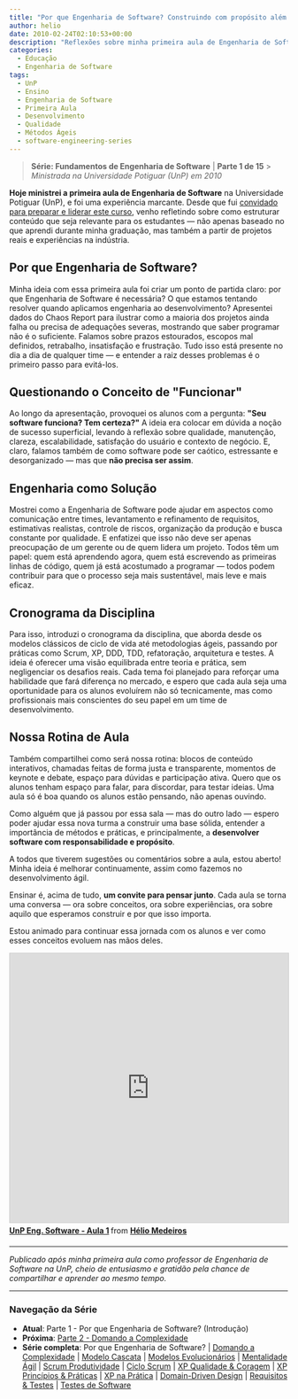 ```yaml
---
title: "Por que Engenharia de Software? Construindo com propósito além do código"
author: helio
date: 2010-02-24T02:10:53+00:00
description: "Reflexões sobre minha primeira aula de Engenharia de Software na UnP, abordando a importância de métodos e práticas no desenvolvimento sustentável."
categories:
  - Educação
  - Engenharia de Software
tags:
  - UnP
  - Ensino
  - Engenharia de Software
  - Primeira Aula
  - Desenvolvimento
  - Qualidade
  - Métodos Ágeis
  - software-engineering-series
---
```


> **Série: Fundamentos de Engenharia de Software** | **Parte 1 de 15** > _Ministrada na Universidade Potiguar (UnP) em 2010_

**Hoje ministrei a primeira aula de Engenharia de Software** na Universidade Potiguar (UnP), e foi uma experiência marcante. Desde que fui [convidado para preparar e liderar este curso](/posts/2010-01-26-ola-unp-mais-um-professor-na-familia/), venho refletindo sobre como estruturar conteúdo que seja relevante para os estudantes — não apenas baseado no que aprendi durante minha graduação, mas também a partir de projetos reais e experiências na indústria.

## Por que Engenharia de Software?

Minha ideia com essa primeira aula foi criar um ponto de partida claro: por que Engenharia de Software é necessária? O que estamos tentando resolver quando aplicamos engenharia ao desenvolvimento? Apresentei dados do Chaos Report para ilustrar como a maioria dos projetos ainda falha ou precisa de adequações severas, mostrando que saber programar não é o suficiente. Falamos sobre prazos estourados, escopos mal definidos, retrabalho, insatisfação e frustração. Tudo isso está presente no dia a dia de qualquer time — e entender a raiz desses problemas é o primeiro passo para evitá-los.

## Questionando o Conceito de "Funcionar"

Ao longo da apresentação, provoquei os alunos com a pergunta: **"Seu software funciona? Tem certeza?"** A ideia era colocar em dúvida a noção de sucesso superficial, levando à reflexão sobre qualidade, manutenção, clareza, escalabilidade, satisfação do usuário e contexto de negócio. E, claro, falamos também de como software pode ser caótico, estressante e desorganizado — mas que **não precisa ser assim**.

## Engenharia como Solução

Mostrei como a Engenharia de Software pode ajudar em aspectos como comunicação entre times, levantamento e refinamento de requisitos, estimativas realistas, controle de riscos, organização da produção e busca constante por qualidade. E enfatizei que isso não deve ser apenas preocupação de um gerente ou de quem lidera um projeto. Todos têm um papel: quem está aprendendo agora, quem está escrevendo as primeiras linhas de código, quem já está acostumado a programar — todos podem contribuir para que o processo seja mais sustentável, mais leve e mais eficaz.

## Cronograma da Disciplina

Para isso, introduzi o cronograma da disciplina, que aborda desde os modelos clássicos de ciclo de vida até metodologias ágeis, passando por práticas como Scrum, XP, DDD, TDD, refatoração, arquitetura e testes. A ideia é oferecer uma visão equilibrada entre teoria e prática, sem negligenciar os desafios reais. Cada tema foi planejado para reforçar uma habilidade que fará diferença no mercado, e espero que cada aula seja uma oportunidade para os alunos evoluírem não só tecnicamente, mas como profissionais mais conscientes do seu papel em um time de desenvolvimento.

## Nossa Rotina de Aula

Também compartilhei como será nossa rotina: blocos de conteúdo interativos, chamadas feitas de forma justa e transparente, momentos de keynote e debate, espaço para dúvidas e participação ativa. Quero que os alunos tenham espaço para falar, para discordar, para testar ideias. Uma aula só é boa quando os alunos estão pensando, não apenas ouvindo.

Como alguém que já passou por essa sala — mas do outro lado — espero poder ajudar essa nova turma a construir uma base sólida, entender a importância de métodos e práticas, e principalmente, a **desenvolver software com responsabilidade e propósito**.

A todos que tiverem sugestões ou comentários sobre a aula, estou aberto! Minha ideia é melhorar continuamente, assim como fazemos no desenvolvimento ágil.

Ensinar é, acima de tudo, **um convite para pensar junto**. Cada aula se torna uma conversa — ora sobre conceitos, ora sobre experiências, ora sobre aquilo que esperamos construir e por que isso importa.

Estou animado para continuar essa jornada com os alunos e ver como esses conceitos evoluem nas mãos deles.

<div style="margin-bottom: 20px;">
<iframe src="https://www.slideshare.net/slideshow/embed_code/key/DOY0KvX1rPPUEh?startSlide=1" width="597" height="486" frameborder="0" marginwidth="0" marginheight="0" scrolling="no" style="border:1px solid #CCC; border-width:1px; margin-bottom:5px;max-width: 100%;" allowfullscreen></iframe> <div style="margin-bottom:5px"><strong> <a href="https://pt.slideshare.net/slideshow/unp-eng-software-aula-1/3261384" title="UnP Eng. Software - Aula 1" target="_blank">UnP Eng. Software - Aula 1</a> </strong> from <strong> <a href="https://www.slideshare.net/heliomedeiros" target="_blank">Hélio Medeiros</a> </strong></div>
</div>

---

_Publicado após minha primeira aula como professor de Engenharia de Software na UnP, cheio de entusiasmo e gratidão pela chance de compartilhar e aprender ao mesmo tempo._

---

### **Navegação da Série**

- **Atual**: Parte 1 - Por que Engenharia de Software? (Introdução)
- **Próxima**: [Parte 2 - Domando a Complexidade](../2010-03-02-complexity-process/)
- **Série completa**: Por que Engenharia de Software? | [Domando a Complexidade](../2010-03-02-complexity-process/) | [Modelo Cascata](../2010-03-10-waterfall-model/) | [Modelos Evolucionários](../2010-03-18-evolutionary-models/) | [Mentalidade Ágil](../2010-03-26-agile-mindset/) | [Scrum Produtividade](../2010-04-03-scrum-productivity/) | [Ciclo Scrum](../2010-04-11-scrum-cycle/) | [XP Qualidade & Coragem](../2010-04-19-xp-quality-courage/) | [XP Princípios & Práticas](../2010-05-01-xp-principles-practices/) | [XP na Prática](../2010-05-08-applying-xp-strategies/) | [Domain-Driven Design](../2010-05-15-domain-driven-design/) | [Requisitos & Testes](../2010-05-22-requirements-validation-tests/) | [Testes de Software](../2010-05-29-software-testing/)
